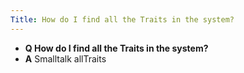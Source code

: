 ```yaml
---
Title: How do I find all the Traits in the system?
---
```


- **Q How do I find all the Traits in the system?**
- **A** Smalltalk allTraits


